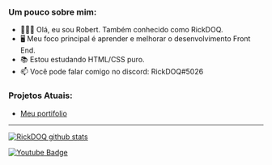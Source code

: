 ### Um pouco sobre mim:
- 🙋🏻‍♂️ Olá, eu sou Robert. Também conhecido como RickDOQ.
- 🖥️ Meu foco principal é aprender e melhorar o desenvolvimento Front End.
- 📚 Estou estudando HTML/CSS puro.
- 📫 Você pode falar comigo no discord: RickDOQ#5026

### Projetos Atuais:

- [Meu portifolio](https://github.com/rickdoq/Portfolio-Robert)

____
[![RickDOQ github stats](https://github-readme-stats.vercel.app/api?username=rickdoq&theme=dark&show_icons=true&count_private=true)](https://github.com/rickdoq)

[![Youtube Badge](https://img.shields.io/badge/-Youtube-FF0000?style=flat-square&labelColor=FF0000&logo=youtube&logoColor=white&link=https://youtube.com/c/RickDOQ)](https://youtube.com/c/RickDOQ)
